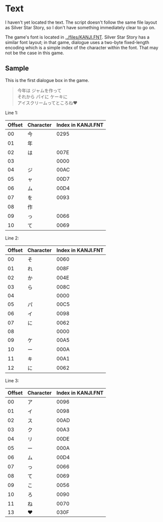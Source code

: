 # Text

I haven't yet located the text. The script doesn't follow the same file layout as Silver Star Story, so I don't have something immediately clear to go on.

The game's font is located in [../files/KANJI.FNT](KANJI.FNT). Silver Star Story has a similar font layout; in that game, dialogue uses a two-byte fixed-length encoding which is a simple index of the character within the font. That may not be the case in this game.

## Sample

This is the first dialogue box in the game.

> 今年は ジャムを作って<br>
> それから パイに ケーキに<br>
> アイスクリームってところね❤<br>

Line 1:

| Offset | Character | Index in KANJI.FNT |
| ------ | --------- | ------------------ |
| 00 | 今 | 0295 |
| 01 | 年 |  |
| 02 | は | 007E |
| 03 |   | 0000 |
| 04 | ジ | 00AC |
| 05 | ャ | 00D7 |
| 06 | ム | 00D4 |
| 07 | を | 0093 |
| 08 | 作 |  |
| 09 | っ | 0066 |
| 10 | て | 0069 |

Line 2:

| Offset | Character | Index in KANJI.FNT |
| ------ | --------- | ------------------ |
| 00 | そ | 0060 |
| 01 | れ | 008F |
| 02 | か | 004E |
| 03 | ら | 008C |
| 04 |   | 0000 |
| 05 | パ | 00C5 |
| 06 | イ | 0098 |
| 07 | に | 0062 |
| 08 |   | 0000 |
| 09 | ケ | 00A5 |
| 10 | ー | 000A |
| 11 | キ | 00A1 |
| 12 | に | 0062 |

Line 3:

| Offset | Character | Index in KANJI.FNT |
| ------ | --------- | ------------------ |
| 00 | ア | 0096 |
| 01 | イ | 0098 |
| 02 | ス | 00AD |
| 03 | ク | 00A3 |
| 04 | リ | 00DE |
| 05 | ー | 000A |
| 06 | ム | 00D4 |
| 07 | っ | 0066 |
| 08 | て | 0069 |
| 09 | こ | 0056 |
| 10 | ろ | 0090 |
| 11 | ね | 0070 |
| 13 | ❤︎ | 030F |

